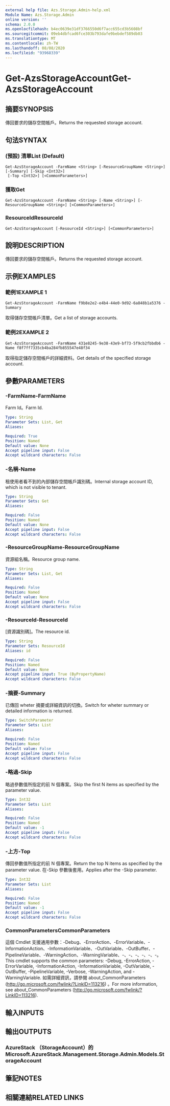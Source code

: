 ```yaml
---
external help file: Azs.Storage.Admin-help.xml
Module Name: Azs.Storage.Admin
online version: ''
schema: 2.0.0
ms.openlocfilehash: b4ec0639e31df3766550d6f7acc655cd3b5608bf
ms.sourcegitcommit: 09eb4dbfcad6fce303b793dafe9bebdef589db03
ms.translationtype: MT
ms.contentlocale: zh-TW
ms.lasthandoff: 08/08/2020
ms.locfileid: "93968339"
---
```

# <span data-ttu-id="52445-101">Get-AzsStorageAccount</span><span class="sxs-lookup"><span data-stu-id="52445-101">Get-AzsStorageAccount</span></span>

## <span data-ttu-id="52445-102">摘要</span><span class="sxs-lookup"><span data-stu-id="52445-102">SYNOPSIS</span></span>
<span data-ttu-id="52445-103">傳回要求的儲存空間帳戶。</span><span class="sxs-lookup"><span data-stu-id="52445-103">Returns the requested storage account.</span></span>

## <span data-ttu-id="52445-104">句法</span><span class="sxs-lookup"><span data-stu-id="52445-104">SYNTAX</span></span>

### <span data-ttu-id="52445-105"> (預設) 清單</span><span class="sxs-lookup"><span data-stu-id="52445-105">List (Default)</span></span>
```
Get-AzsStorageAccount -FarmName <String> [-ResourceGroupName <String>] [-Summary] [-Skip <Int32>]
 [-Top <Int32>] [<CommonParameters>]
```

### <span data-ttu-id="52445-106">獲取</span><span class="sxs-lookup"><span data-stu-id="52445-106">Get</span></span>
```
Get-AzsStorageAccount -FarmName <String> [-Name <String>] [-ResourceGroupName <String>] [<CommonParameters>]
```

### <span data-ttu-id="52445-107">ResourceId</span><span class="sxs-lookup"><span data-stu-id="52445-107">ResourceId</span></span>
```
Get-AzsStorageAccount [-ResourceId <String>] [<CommonParameters>]
```

## <span data-ttu-id="52445-108">說明</span><span class="sxs-lookup"><span data-stu-id="52445-108">DESCRIPTION</span></span>
<span data-ttu-id="52445-109">傳回要求的儲存空間帳戶。</span><span class="sxs-lookup"><span data-stu-id="52445-109">Returns the requested storage account.</span></span>

## <span data-ttu-id="52445-110">示例</span><span class="sxs-lookup"><span data-stu-id="52445-110">EXAMPLES</span></span>

### <span data-ttu-id="52445-111">範例1</span><span class="sxs-lookup"><span data-stu-id="52445-111">EXAMPLE 1</span></span>
```
Get-AzsStorageAccount -FarmName f9b8e2e2-e4b4-44e0-9d92-6a848b1a5376 -Summary
```

<span data-ttu-id="52445-112">取得儲存空間帳戶清單。</span><span class="sxs-lookup"><span data-stu-id="52445-112">Get a list of storage accounts.</span></span>

### <span data-ttu-id="52445-113">範例2</span><span class="sxs-lookup"><span data-stu-id="52445-113">EXAMPLE 2</span></span>
```
Get-AzsStorageAccount -FarmName 431e8245-9e38-43e9-bf73-5f9cb2fbbdb6 -Name f8f7ff7335cb4ba284fb855547e48f34
```

<span data-ttu-id="52445-114">取得指定儲存空間帳戶的詳細資料。</span><span class="sxs-lookup"><span data-stu-id="52445-114">Get details of the specified storage account.</span></span>

## <span data-ttu-id="52445-115">參數</span><span class="sxs-lookup"><span data-stu-id="52445-115">PARAMETERS</span></span>

### <span data-ttu-id="52445-116">-FarmName</span><span class="sxs-lookup"><span data-stu-id="52445-116">-FarmName</span></span>
<span data-ttu-id="52445-117">Farm Id。</span><span class="sxs-lookup"><span data-stu-id="52445-117">Farm Id.</span></span>

```yaml
Type: String
Parameter Sets: List, Get
Aliases:

Required: True
Position: Named
Default value: None
Accept pipeline input: False
Accept wildcard characters: False
```

### <span data-ttu-id="52445-118">-名稱</span><span class="sxs-lookup"><span data-stu-id="52445-118">-Name</span></span>
<span data-ttu-id="52445-119">租使用者看不到的內部儲存空間帳戶識別碼。</span><span class="sxs-lookup"><span data-stu-id="52445-119">Internal storage account ID, which is not visible to tenant.</span></span>

```yaml
Type: String
Parameter Sets: Get
Aliases:

Required: False
Position: Named
Default value: None
Accept pipeline input: False
Accept wildcard characters: False
```

### <span data-ttu-id="52445-120">-ResourceGroupName</span><span class="sxs-lookup"><span data-stu-id="52445-120">-ResourceGroupName</span></span>
<span data-ttu-id="52445-121">資源組名稱。</span><span class="sxs-lookup"><span data-stu-id="52445-121">Resource group name.</span></span>

```yaml
Type: String
Parameter Sets: List, Get
Aliases:

Required: False
Position: Named
Default value: None
Accept pipeline input: False
Accept wildcard characters: False
```

### <span data-ttu-id="52445-122">-ResourceId</span><span class="sxs-lookup"><span data-stu-id="52445-122">-ResourceId</span></span>
<span data-ttu-id="52445-123">[資源識別碼]。</span><span class="sxs-lookup"><span data-stu-id="52445-123">The resource id.</span></span>

```yaml
Type: String
Parameter Sets: ResourceId
Aliases: id

Required: False
Position: Named
Default value: None
Accept pipeline input: True (ByPropertyName)
Accept wildcard characters: False
```

### <span data-ttu-id="52445-124">-摘要</span><span class="sxs-lookup"><span data-stu-id="52445-124">-Summary</span></span>
<span data-ttu-id="52445-125">已傳回 wheter 摘要或詳細資訊的切換。</span><span class="sxs-lookup"><span data-stu-id="52445-125">Switch for wheter summary or detailed information is returned.</span></span>

```yaml
Type: SwitchParameter
Parameter Sets: List
Aliases:

Required: False
Position: Named
Default value: False
Accept pipeline input: False
Accept wildcard characters: False
```

### <span data-ttu-id="52445-126">-略過</span><span class="sxs-lookup"><span data-stu-id="52445-126">-Skip</span></span>
<span data-ttu-id="52445-127">略過參數值所指定的前 N 個專案。</span><span class="sxs-lookup"><span data-stu-id="52445-127">Skip the first N items as specified by the parameter value.</span></span>

```yaml
Type: Int32
Parameter Sets: List
Aliases:

Required: False
Position: Named
Default value: -1
Accept pipeline input: False
Accept wildcard characters: False
```

### <span data-ttu-id="52445-128">-上方</span><span class="sxs-lookup"><span data-stu-id="52445-128">-Top</span></span>
<span data-ttu-id="52445-129">傳回參數值所指定的前 N 個專案。</span><span class="sxs-lookup"><span data-stu-id="52445-129">Return the top N items as specified by the parameter value.</span></span>
<span data-ttu-id="52445-130">在-Skip 參數後套用。</span><span class="sxs-lookup"><span data-stu-id="52445-130">Applies after the -Skip parameter.</span></span>

```yaml
Type: Int32
Parameter Sets: List
Aliases:

Required: False
Position: Named
Default value: -1
Accept pipeline input: False
Accept wildcard characters: False
```

### <span data-ttu-id="52445-131">CommonParameters</span><span class="sxs-lookup"><span data-stu-id="52445-131">CommonParameters</span></span>
<span data-ttu-id="52445-132">這個 Cmdlet 支援通用參數：-Debug、-ErrorAction、-ErrorVariable、-InformationAction、-InformationVariable、-OutVariable、-OutBuffer、-PipelineVariable、-WarningAction、-WarningVariable、-、-、-、-、-、-。</span><span class="sxs-lookup"><span data-stu-id="52445-132">This cmdlet supports the common parameters: -Debug, -ErrorAction, -ErrorVariable, -InformationAction, -InformationVariable, -OutVariable, -OutBuffer, -PipelineVariable, -Verbose, -WarningAction, and -WarningVariable.</span></span> <span data-ttu-id="52445-133">如需詳細資訊，請參閱 about_CommonParameters (http://go.microsoft.com/fwlink/?LinkID=113216) 。</span><span class="sxs-lookup"><span data-stu-id="52445-133">For more information, see about_CommonParameters (http://go.microsoft.com/fwlink/?LinkID=113216).</span></span>

## <span data-ttu-id="52445-134">輸入</span><span class="sxs-lookup"><span data-stu-id="52445-134">INPUTS</span></span>

## <span data-ttu-id="52445-135">輸出</span><span class="sxs-lookup"><span data-stu-id="52445-135">OUTPUTS</span></span>

### <span data-ttu-id="52445-136">AzureStack （StorageAccount）的</span><span class="sxs-lookup"><span data-stu-id="52445-136">Microsoft.AzureStack.Management.Storage.Admin.Models.StorageAccount</span></span>

## <span data-ttu-id="52445-137">筆記</span><span class="sxs-lookup"><span data-stu-id="52445-137">NOTES</span></span>

## <span data-ttu-id="52445-138">相關連結</span><span class="sxs-lookup"><span data-stu-id="52445-138">RELATED LINKS</span></span>
